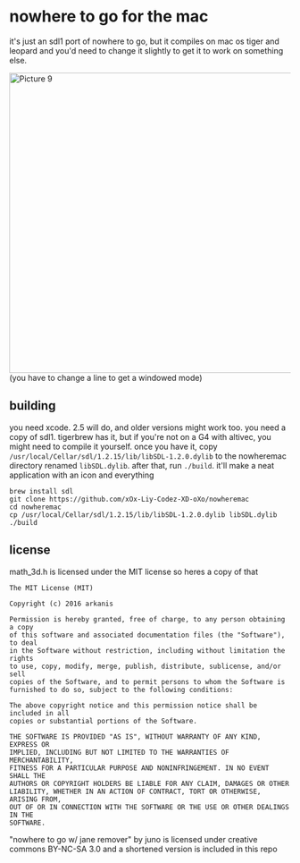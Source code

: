 # nowhere to go for the mac
it's just an sdl1 port of nowhere to go, but it compiles on mac os tiger and leopard and you'd need to change it slightly to get it to work on something else.

<img width="1034" height="537" alt="Picture 9" src="https://github.com/user-attachments/assets/9d868b7d-bf5b-4465-aa00-cb0199df797d" />
(you have to change a line to get a windowed mode)

## building
you need xcode. 2.5 will do, and older versions might work too. you need a copy of sdl1. tigerbrew has it, but if you're not on a G4 with altivec, you might need to compile it yourself. once you have it, copy `/usr/local/Cellar/sdl/1.2.15/lib/libSDL-1.2.0.dylib` to the nowheremac directory renamed `libSDL.dylib`. after that, run `./build`. it'll make a neat application with an icon and everything 
```
brew install sdl
git clone https://github.com/xOx-Liy-Codez-XD-oXo/nowheremac
cd nowheremac
cp /usr/local/Cellar/sdl/1.2.15/lib/libSDL-1.2.0.dylib libSDL.dylib
./build
```
## license
math_3d.h is licensed under the MIT license so heres a copy of that

```
The MIT License (MIT)

Copyright (c) 2016 arkanis

Permission is hereby granted, free of charge, to any person obtaining a copy
of this software and associated documentation files (the "Software"), to deal
in the Software without restriction, including without limitation the rights
to use, copy, modify, merge, publish, distribute, sublicense, and/or sell
copies of the Software, and to permit persons to whom the Software is
furnished to do so, subject to the following conditions:

The above copyright notice and this permission notice shall be included in all
copies or substantial portions of the Software.

THE SOFTWARE IS PROVIDED "AS IS", WITHOUT WARRANTY OF ANY KIND, EXPRESS OR
IMPLIED, INCLUDING BUT NOT LIMITED TO THE WARRANTIES OF MERCHANTABILITY,
FITNESS FOR A PARTICULAR PURPOSE AND NONINFRINGEMENT. IN NO EVENT SHALL THE
AUTHORS OR COPYRIGHT HOLDERS BE LIABLE FOR ANY CLAIM, DAMAGES OR OTHER
LIABILITY, WHETHER IN AN ACTION OF CONTRACT, TORT OR OTHERWISE, ARISING FROM,
OUT OF OR IN CONNECTION WITH THE SOFTWARE OR THE USE OR OTHER DEALINGS IN THE
SOFTWARE.
```
"nowhere to go w/ jane remover" by juno is licensed under creative commons BY-NC-SA 3.0 and a shortened version is included in this repo
